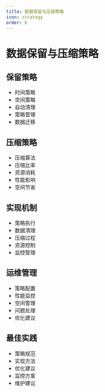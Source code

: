 ```yaml
---
title: 数据保留与压缩策略
icon: strategy
order: 6
---
```


# 数据保留与压缩策略

## 保留策略
- 时间策略
- 空间策略
- 自动清理
- 策略管理
- 数据迁移

## 压缩策略
- 压缩算法
- 压缩比率
- 资源消耗
- 性能影响
- 空间节省

## 实现机制
- 策略执行
- 数据清理
- 压缩过程
- 资源控制
- 监控管理

## 运维管理
- 策略配置
- 性能监控
- 空间管理
- 问题处理
- 优化建议

## 最佳实践
- 策略规范
- 实现方法
- 优化建议
- 监控方案
- 维护建议

